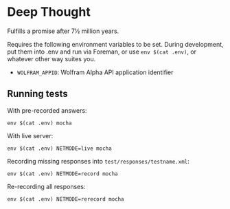 # Deep Thought

Fulfills a promise after 7½ million years.

Requires the following environment variables to be set. During development, put them into .env and run via Foreman, or use `env $(cat .env)`, or whatever other way suites you.

* `WOLFRAM_APPID`: Wolfram Alpha API application identifier


## Running tests

With pre-recorded answers:

    env $(cat .env) mocha

With live server:

    env $(cat .env) NETMODE=live mocha

Recording missing responses into `test/responses/testname.xml`:

    env $(cat .env) NETMODE=record mocha

Re-recording all responses:

    env $(cat .env) NETMODE=rerecord mocha
